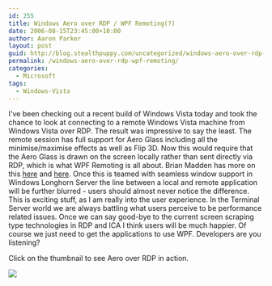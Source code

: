 ```yaml
---
id: 255
title: Windows Aero over RDP / WPF Remoting(?)
date: 2006-08-15T23:45:00+10:00
author: Aaron Parker
layout: post
guid: http://blog.stealthpuppy.com/uncategorized/windows-aero-over-rdp-wpf-remoting
permalink: /windows-aero-over-rdp-wpf-remoting/
categories:
  - Microsoft
tags:
  - Windows-Vista
---
```

I've been checking out a recent build of Windows Vista today and took the chance to look at connecting to a remote Windows Vista machine from Windows Vista over RDP. The result was impressive to say the least. The remote session has full support for Aero Glass including all the minimise/maximise effects as well as Flip 3D. Now this would require that the Aero Glass is drawn on the screen locally rather than sent directly via RDP, which is what WPF Remoting is all about. Brian Madden has more on this [here](http://www.brianmadden.com/content/content.asp?id=617) and [here](http://www.brianmadden.com/content/content.asp?id=500). Once this is teamed with seamless window support in Windows Longhorn Server the line between a local and remote application will be further blurred - users should almost never notice the difference. This is exciting stuff, as I am really into the user experience. In the Terminal Server world we are always battling what users perceive to be performance related issues. Once we can say good-bye to the current screen scraping type technologies in RDP and ICA I think users will be much happier. Of course we just need to get the applications to use WPF. Developers are you listening?

Click on the thumbnail to see Aero over RDP in action.

<a target="_blank" href="/photos/parky/picture1342.aspx"><img border="0" src="/photos/parky/images/1342/secondarythumb.aspx" /></a>